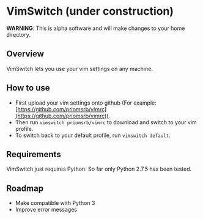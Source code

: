 # VimSwitch (under construction)

**WARNING**: This is alpha software and will make changes to your home directory.

## Overview
VimSwitch lets you use your vim settings on any machine.

## How to use
- First upload your vim settings onto github (For example: [https://github.com/priomsrb/vimrc](https://github.com/priomsrb/vimrc)).
- Then run `vimswitch priomsrb/vimrc` to download and switch to your vim profile.
- To switch back to your default profile, run `vimswitch default`.

## Requirements
VimSwitch just requires Python. So far only Python 2.7.5 has been tested.

## Roadmap
- Make compatible with Python 3
- Improve error messages